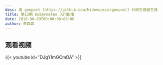 ```yaml
---
desc: 由 genpost (https://github.com/hidevopsio/genpost) 代码生成器生成
title: 第13期 Kubernetes 入门指南
date: 2018-08-09T00:00:08+08:00
author: 李森森
---
```


## 观看视频

{{< youtube id="DJgYlmGCmDA" >}}